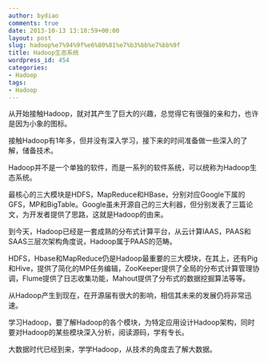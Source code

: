 ```yaml
---
author: bydiao
comments: true
date: 2013-10-13 13:10:59+00:00
layout: post
slug: hadoop%e7%94%9f%e6%80%81%e7%b3%bb%e7%bb%9f
title: Hadoop生态系统
wordpress_id: 454
categories:
- Hadoop
tags:
- Hadoop
---
```


从开始接触Hadoop，就对其产生了巨大的兴趣，总觉得它有很强的亲和力，也许是因为小象的图标。

接触Hadoop有1年多，但并没有深入学习，接下来的时间准备做一些深入的了解，储备技术。

Hadoop并不是一个单独的软件，而是一系列的软件系统，可以统称为Hadoop生态系统。

最核心的三大模块是HDFS，MapReduce和HBase，分别对应Google下属的GFS，MP和BigTable。Google虽未开源自己的三大利器，但分别发表了三篇论文，为开发者提供了思路，这就是Hadoop的由来。

到今天，Hadoop已经是一套成熟的分布式计算平台，从云计算IAAS，PAAS和SAAS三层次架构角度说，Hadoop属于PAAS的范畴。

HDFS，Hbase和MapReduce仍是Hadoop最重要的三大模块，在其上，还有Pig和Hive，提供了简化的MP任务编辑，ZooKeeper提供了全局的分布式计算管理协调，Flume提供了日志收集功能，Mahout提供了分布式的数据挖掘算法等等。

从Hadoop产生到现在，在开源届有很大的影响，相信其未来的发展仍将非常迅速。

学习Hadoop，要了解Hadoop的各个模块，为特定应用设计Hadoop架构，同时要对Hadoop的某些模块深入分析，阅读源码，学有专长。

大数据时代已经到来，学学Hadoop，从技术的角度去了解大数据。
